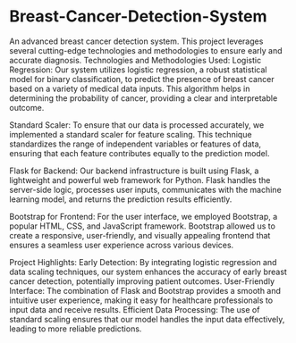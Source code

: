 # Breast-Cancer-Detection-System
An advanced breast cancer detection system. This project leverages several cutting-edge technologies and methodologies to ensure early and accurate diagnosis.
Technologies and Methodologies Used:
Logistic Regression: Our system utilizes logistic regression, a robust statistical model for binary classification, to predict the presence of breast cancer based on a variety of medical data inputs. This algorithm helps in determining the probability of cancer, providing a clear and interpretable outcome.

Standard Scaler: To ensure that our data is processed accurately, we implemented a standard scaler for feature scaling. This technique standardizes the range of independent variables or features of data, ensuring that each feature contributes equally to the prediction model.

Flask for Backend: Our backend infrastructure is built using Flask, a lightweight and powerful web framework for Python. Flask handles the server-side logic, processes user inputs, communicates with the machine learning model, and returns the prediction results efficiently.

Bootstrap for Frontend: For the user interface, we employed Bootstrap, a popular HTML, CSS, and JavaScript framework. Bootstrap allowed us to create a responsive, user-friendly, and visually appealing frontend that ensures a seamless user experience across various devices.

Project Highlights:
Early Detection: By integrating logistic regression and data scaling techniques, our system enhances the accuracy of early breast cancer detection, potentially improving patient outcomes.
User-Friendly Interface: The combination of Flask and Bootstrap provides a smooth and intuitive user experience, making it easy for healthcare professionals to input data and receive results.
Efficient Data Processing: The use of standard scaling ensures that our model handles the input data effectively, leading to more reliable predictions.
